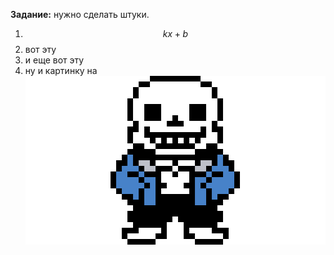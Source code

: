 **Задание:** нужно сделать штуки.

1. $$ kx+b $$
2. вот эту 
3. и еще вот эту 
4. ну и картинку на ![task 4](files\task_pic.png)
